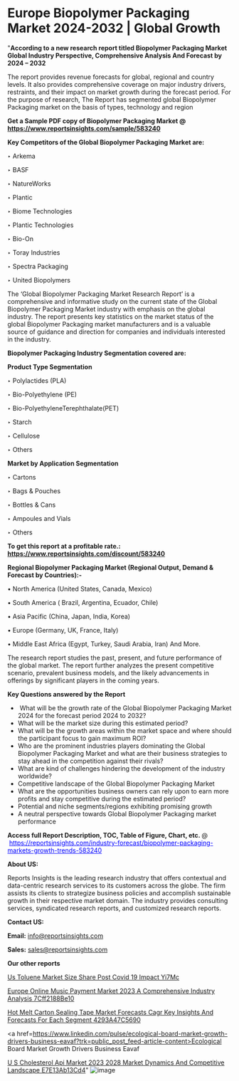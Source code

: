 # Europe Biopolymer Packaging Market 2024-2032 | Global Growth

"<strong>According to a new research report titled Biopolymer Packaging Market Global Industry Perspective, Comprehensive Analysis And Forecast by 2024 – 2032</strong>

The report provides revenue forecasts for global, regional and country levels. It also provides comprehensive coverage on major industry drivers, restraints, and their impact on market growth during the forecast period. For the purpose of research, The Report has segmented global Biopolymer Packaging market on the basis of types, technology and region

<strong>Get a Sample PDF copy of Biopolymer Packaging Market </strong><strong>@<a href=https://www.reportsinsights.com/sample/583240 style=color:#0000ff;> https://www.reportsinsights.com/sample/583240</a></strong></font>

<strong>Key Competitors of the Global Biopolymer Packaging Market are:</strong>

‣ Arkema

‣ BASF

‣ NatureWorks

‣ Plantic

‣ Biome Technologies

‣ Plantic Technologies

‣ Bio-On

‣ Toray Industries

‣ Spectra Packaging

‣ United Biopolymers

The ‘Global Biopolymer Packaging Market Research Report’ is a comprehensive and informative study on the current state of the Global Biopolymer Packaging Market industry with emphasis on the global industry. The report presents key statistics on the market status of the global Biopolymer Packaging market manufacturers and is a valuable source of guidance and direction for companies and individuals interested in the industry.

<strong>Biopolymer Packaging Industry Segmentation covered are:</strong>

<strong>Product Type Segmentation</strong>

‣    Polylactides (PLA)

‣ Bio-Polyethylene (PE)

‣ Bio-PolyethyleneTerephthalate(PET)

‣ Starch

‣ Cellulose

‣ Others

<strong>Market by Application Segmentation</strong>

‣   Cartons

‣ Bags & Pouches

‣ Bottles & Cans

‣ Ampoules and Vials

‣ Others

<strong>To get this report at a profitable rate.: <a href=https://www.reportsinsights.com/discount/583240 style=color:#0000ff;>https://www.reportsinsights.com/discount/583240</a></strong></font>

<strong>Regional Biopolymer Packaging Market (Regional Output, Demand &amp; Forecast by Countries):-</strong>

• North America (United States, Canada, Mexico)

• South America ( Brazil, Argentina, Ecuador, Chile)

• Asia Pacific (China, Japan, India, Korea)

• Europe (Germany, UK, France, Italy)

• Middle East Africa (Egypt, Turkey, Saudi Arabia, Iran) And More.

The research report studies the past, present, and future performance of the global market. The report further analyzes the present competitive scenario, prevalent business models, and the likely advancements in offerings by significant players in the coming years.

<strong>Key Questions answered by the Report</strong>
<ul>
  <li> What will be the growth rate of the Global Biopolymer Packaging Market 2024 for the forecast period 2024 to 2032?</li>
  <li>What will be the market size during this estimated period?</li>
  <li>What will be the growth areas within the market space and where should the participant focus to gain maximum ROI?</li>
  <li>Who are the prominent industries players dominating the Global Biopolymer Packaging Market and what are their business strategies to stay ahead in the competition against their rivals?</li>
  <li>What are kind of challenges hindering the development of the industry worldwide?</li>
  <li>Competitive landscape of the Global Biopolymer Packaging Market</li>
  <li>What are the opportunities business owners can rely upon to earn more profits and stay competitive during the estimated period?</li>
  <li>Potential and niche segments/regions exhibiting promising growth</li>
  <li>A neutral perspective towards Global Biopolymer Packaging market performance</li>
</ul>
<strong>Access full Report Description, TOC, Table of Figure, Chart, etc. </strong>@  <a href=https://reportsinsights.com/industry-forecast/biopolymer-packaging-markets-growth-trends-583240 style=color:#0000ff;>https://reportsinsights.com/industry-forecast/biopolymer-packaging-markets-growth-trends-583240</a></font>

<strong><strong>About US</strong>:</strong>

Reports Insights is the leading research industry that offers contextual and data-centric research services to its customers across the globe. The firm assists its clients to strategize business policies and accomplish sustainable growth in their respective market domain. The industry provides consulting services, syndicated research reports, and customized research reports.

<strong>Contact US:</strong>

<p class=""""><b>Email:</b> <a href=mailto:info@reportsinsights.com>info@reportsinsights.com</a></p>
<p class=""""><b>Sales:</b> <a href=mailto:sales@reportsinsights.com>sales@reportsinsights.com</a></p>

<strong>Our other reports</strong>

<a href=https://www.linkedin.com/pulse/us-toluene-market-size-share-post-covid-19-impact-yi7mc/>Us Toluene Market Size Share Post Covid 19 Impact Yi7Mc</a>

<a href=https://medium.com/@sakshideshmukh994/europe-online-music-payment-market-2023-a-comprehensive-industry-analysis-7cff2188be10>Europe Online Music Payment Market 2023 A Comprehensive Industry Analysis 7Cff2188Be10</a>

<a href=https://medium.com/@anuragakarte041/hot-melt-carton-sealing-tape-market-forecasts-cagr-key-insights-and-forecasts-for-each-segment-4293a47c5690>Hot Melt Carton Sealing Tape Market Forecasts Cagr Key Insights And Forecasts For Each Segment 4293A47C5690</a>

<a href=https://www.linkedin.com/pulse/ecological-board-market-growth-drivers-business-eavaf?trk=public_post_feed-article-content>Ecological Board Market Growth Drivers Business Eavaf</a>

<a href=https://medium.com/@nadeemkazi654/u-s-cholesterol-api-market-2023-2028-market-dynamics-and-competitive-landscape-e7e13ab13cd4>U S Cholesterol Api Market 2023 2028 Market Dynamics And Competitive Landscape E7E13Ab13Cd4</a>"
![image](https://github.com/Jaayaachit/RIGlobal/assets/158452289/2493e6df-5162-4e5b-b4f2-71b09412a82e)

